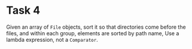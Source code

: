 # Task 4
Given an array of `File` objects, sort it so that directories come before the files, and within each group, elements are 
sorted by path name, Use a lambda expression, not a `Comparator`.